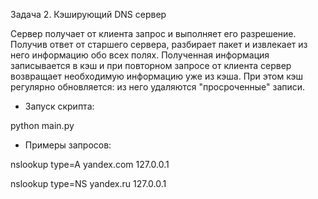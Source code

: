 Задача 2. Кэширующий DNS сервер

Сервер получает от клиента запрос и выполняет его разрешение.
Получив ответ от старшего сервера, разбирает пакет и извлекает из него информацию обо всех полях.
Полученная информация записывается в кэш и при повторном запросе от клиента сервер возвращает необходимую информацию уже из кэша.
При этом кэш регулярно обновляется: из него удаляются "просроченные" записи.

* Запуск скрипта:

python main.py


* Примеры запросов:

nslookup type=A yandex.com 127.0.0.1

nslookup type=NS yandex.ru 127.0.0.1

